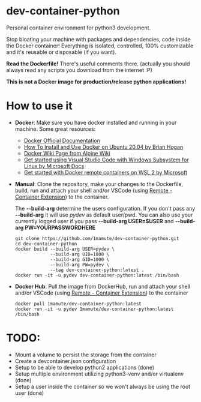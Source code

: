 # dev-container-python

Personal container environment for python3 development.

Stop bloating your machine with packages and dependencies, code inside the Docker container! Everything is isolated, controlled, 100% customizable and it's reusable or disposable (if you want).

**Read the Dockerfile!** There's useful comments there. (actually you should always read any scripts you download from the internet :P)

**This is not a Docker image for production/release python applications!**

# How to use it

- **Docker**:
  Make sure you have docker installed and running in your machine.
  Some great resources:

  - [Docker Official Documentation](https://docs.docker.com/get-started/)
  - [How To Install and Use Docker on Ubuntu 20.04 by Brian Hogan](https://www.digitalocean.com/community/tutorials/how-to-install-and-use-docker-on-ubuntu-20-04)
  - [Docker Wiki Page from Alpine Wiki](https://wiki.alpinelinux.org/wiki/Docker)
  - [Get started using Visual Studio Code with Windows Subsystem for Linux by Microsoft Docs](https://docs.microsoft.com/pt-br/windows/wsl/tutorials/wsl-vscode)
  - [Get started with Docker remote containers on WSL 2 by Microsoft](https://docs.microsoft.com/pt-br/windows/wsl/tutorials/wsl-containers)

- **Manual**:
  Clone the repository, make your changes to the Dockerfile, build, run and attach your shell and/or VSCode (using [Remote - Container Extension](https://marketplace.visualstudio.com/items?itemName=ms-vscode-remote.remote-containers)) to the container.

  The **--build-arg** determine the users configuration. If you don't pass any **--build-arg** it will use _pydev_ as default user/pwd. You can also use your currently logged user if you pass **--build-arg USER=$USER** and **--build-arg PW=YOURPASSWORDHERE**
  ```
  git clone https://github.com/1mamute/dev-container-python.git
  cd dev-container-python
  docker build --build-arg USER=pydev \
               --build-arg UID=1000 \
               --build-arg GID=1000 \
               --build-arg PW=pydev \
               --tag dev-container-python:latest .
  docker run -it -u pydev dev-container-python:latest /bin/bash
  ```

- **Docker Hub**:
  Pull the image from DockerHub, run and attach your shell and/or VSCode (using [Remote - Container Extension](https://marketplace.visualstudio.com/items?itemName=ms-vscode-remote.remote-containers)) to the container
  ```
  docker pull 1mamute/dev-container-python:latest
  docker run -it -u pydev 1mamute/dev-container-python:latest /bin/bash
  ```

# TODO:

- Mount a volume to persist the storage from the container
- Create a devcontainer.json configuration
- Setup to be able to develop python2 applications (done)
- Setup multiple environment utilizing python3-venv and/or virtualenv (done) 
- Setup a user inside the container so we won't always be using the root user (done)
